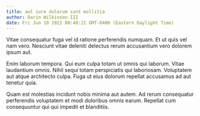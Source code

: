 ```yaml
---
title: aut iure dolorum sunt mollitia
author: Darin Wilkinson III
date: Fri Jun 10 2022 00:48:21 GMT-0400 (Eastern Daylight Time)
---
```

Vitae consequatur fuga vel id ratione perferendis numquam. Et ut quis vel nam vero. Nesciunt vitae deleniti delectus rerum accusantium vero dolorem ipsum aut.

 Enim laborum tempora. Qui eum culpa totam ut omnis qui laborum. Vitae laudantium omnis. Nihil sequi totam perspiciatis qui laboriosam. Voluptatem aut atque architecto culpa. Fuga ut eius dolorum repellat accusamus ad aut tenetur quia.

 Quam est molestias incidunt nobis minima aut autem. Ad rerum consequatur perferendis voluptatem et modi doloribus omnis earum. Repellat cum consequuntur qui qui impedit et blanditiis.